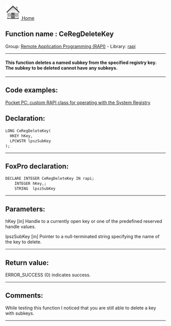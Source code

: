 [<img src="../../images/home.png"> Home ](https://github.com/VFPX/Win32API)  

## Function name : CeRegDeleteKey
Group: [Remote Application Programming (RAPI)](../../functions_group.md#Remote_Application_Programming_(RAPI))  -  Library: [rapi](../../libraries.md#rapi)  
***  


#### This function deletes a named subkey from the specified registry key. The subkey to be deleted cannot have any subkeys.
***  


## Code examples:
[Pocket PC: custom RAPI class for operating with the System Registry](../../samples/sample_441.md)  

## Declaration:
```foxpro  
LONG CeRegDeleteKey(
  HKEY hKey,
  LPCWSTR lpszSubKey
);  
```  
***  


## FoxPro declaration:
```foxpro  
DECLARE INTEGER CeRegDeleteKey IN rapi;
	INTEGER hKey,;
	STRING  lpszSubKey  
```  
***  


## Parameters:
hKey 
[in] Handle to a currently open key or one of the predefined reserved handle values.

lpszSubKey 
[in] Pointer to a null-terminated string specifying the name of the key to delete.  
***  


## Return value:
ERROR_SUCCESS (0) indicates success.  
***  


## Comments:
While testing this function I noticed that you are still able to delete a key with subkeys.  
  
***  

